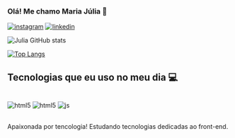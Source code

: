 ### Olá! Me chamo Maria Júlia 👋

[![instagram](https://img.shields.io/badge/Instagram-E4405F?style=for-the-badge&logo=instagram&logoColor=white)](https://www.instagram.com/mjuliaa3/?hl=pt-br) 
[![linkedin](https://img.shields.io/badge/LinkedIn-0077B5?style=for-the-badge&logo=linkedin&logoColor=white)](https://www.linkedin.com/in/maria-j%C3%BAlia-ara%C3%BAjo-silva-39481a292/)

![Julia GitHub stats](https://github-readme-stats.vercel.app/api?username=MariaJuliaAS&show_icons=true&theme=dark)

[![Top Langs](https://github-readme-stats.vercel.app/api/top-langs/?username=MariaJuliaAS&layout=donut)](https://github.com/anuraghazra/github-readme-stats)

## Tecnologias que eu uso no meu dia 💻

<div style="display: inline_block"><br>
  <img src="https://img.shields.io/badge/HTML-239120?style=for-the-badge&logo=html5&logoColor=white" alt="html5" aling="center"/>
  <img src="https://img.shields.io/badge/CSS-239120?&style=for-the-badge&logo=css3&logoColor=white" alt="html5" aling="center"/>
  <img src="https://img.shields.io/badge/JavaScript-F7DF1E?style=for-the-badge&logo=javascript&logoColor=black" alt="js" aling="center"/>
</div> <br>

Apaixonada por tencologia! Estudando tecnologias dedicadas ao front-end.
